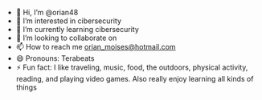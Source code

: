 - 👋 Hi, I’m @orian48
- 👀 I’m interested in cibersecurity
- 🌱 I’m currently learning cibersecurity
- 💞️ I’m looking to collaborate on 
- 📫 How to reach me orian_moises@hotmail.com
- 😄 Pronouns: Terabeats
- ⚡ Fun fact: I like traveling, music, food, the outdoors, physical activity, reading, and playing video games. Also really enjoy learning all kinds of things

<!---
orian48/orian48 is a ✨ special ✨ repository because its `README.md` (this file) appears on your GitHub profile.
You can click the Preview link to take a look at your changes.
--->
